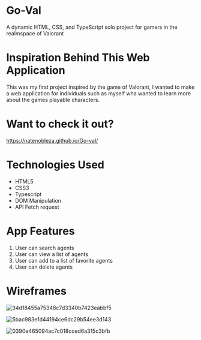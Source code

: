 # Go-Val

A dynamic HTML, CSS, and TypeScript solo project for gamers in the realmspace of Valorant

# Inspiration Behind This Web Application
This was my first project inspired by the game of Valorant, I wanted to make a
web application for individuals such as myself wha wanted to learn more about 
the games playable characters.

# Want to check it out? 
https://natenobleza.github.io/Go-val/

# Technologies Used 
- HTML5
- CSS3
- Typescript
- DOM Manipulation
- API Fetch request
  
# App Features
1. User can search agents
2. User can view a list of agents
3. User can add to a list of favorite agents
4. User can delete agents

# Wireframes
![34d18455a75348c7d3340b7423eabbf5](https://github.com/NateNobleza/Go-val/assets/154506686/3bb7fec2-9724-419a-b6cc-b40597865b24)

![5bac983e1d44194ce6dc29b54ee3d143](https://github.com/NateNobleza/Go-val/assets/154506686/9897b668-e905-45b9-84ce-3d4914eee8cd)

![0390e465094ac7c018cced6a315c3bfb](https://github.com/NateNobleza/Go-val/assets/154506686/fb96fd4e-43bb-43bf-9748-e355b26be525)

